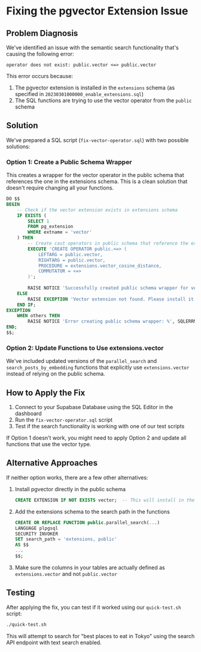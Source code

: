 # Fixing the pgvector Extension Issue

## Problem Diagnosis

We've identified an issue with the semantic search functionality that's causing the following error:

```
operator does not exist: public.vector <=> public.vector
```

This error occurs because:

1. The pgvector extension is installed in the `extensions` schema (as specified in `20230301000000_enable_extensions.sql`)
2. The SQL functions are trying to use the vector operator from the `public` schema

## Solution

We've prepared a SQL script (`fix-vector-operator.sql`) with two possible solutions:

### Option 1: Create a Public Schema Wrapper

This creates a wrapper for the vector operator in the public schema that references the one in the extensions schema. This is a clean solution that doesn't require changing all your functions.

```sql
DO $$
BEGIN
    -- Check if the vector extension exists in extensions schema
    IF EXISTS (
        SELECT 1
        FROM pg_extension
        WHERE extname = 'vector'
    ) THEN
        -- Create cast operators in public schema that reference the extensions schema
        EXECUTE 'CREATE OPERATOR public.<=> (
            LEFTARG = public.vector,
            RIGHTARG = public.vector,
            PROCEDURE = extensions.vector_cosine_distance,
            COMMUTATOR = <=>
        )';
        
        RAISE NOTICE 'Successfully created public schema wrapper for vector operator';
    ELSE
        RAISE EXCEPTION 'Vector extension not found. Please install it first.';
    END IF;
EXCEPTION
    WHEN others THEN
        RAISE NOTICE 'Error creating public schema wrapper: %', SQLERRM;
END;
$$;
```

### Option 2: Update Functions to Use extensions.vector

We've included updated versions of the `parallel_search` and `search_posts_by_embedding` functions that explicitly use `extensions.vector` instead of relying on the public schema.

## How to Apply the Fix

1. Connect to your Supabase Database using the SQL Editor in the dashboard
2. Run the `fix-vector-operator.sql` script 
3. Test if the search functionality is working with one of our test scripts

If Option 1 doesn't work, you might need to apply Option 2 and update all functions that use the vector type.

## Alternative Approaches

If neither option works, there are a few other alternatives:

1. Install pgvector directly in the public schema
   ```sql
   CREATE EXTENSION IF NOT EXISTS vector;  -- This will install in the current schema
   ```

2. Add the extensions schema to the search path in the functions
   ```sql
   CREATE OR REPLACE FUNCTION public.parallel_search(...)
   LANGUAGE plpgsql
   SECURITY INVOKER
   SET search_path = 'extensions, public'
   AS $$
   ...
   $$;
   ```

3. Make sure the columns in your tables are actually defined as `extensions.vector` and not `public.vector`

## Testing

After applying the fix, you can test if it worked using our `quick-test.sh` script:

```bash
./quick-test.sh
```

This will attempt to search for "best places to eat in Tokyo" using the search API endpoint with text search enabled. 